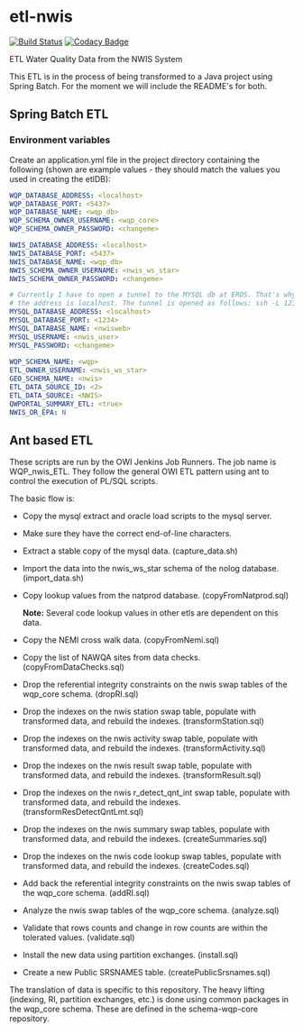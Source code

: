 # etl\-nwis

[![Build Status](https://travis-ci.org/NWQMC/etl-nwis.svg?branch=master)](https://travis-ci.org/NWQMC/etl-nwis)
[![Codacy Badge](https://api.codacy.com/project/badge/Grade/9cfcbdbc3cb64ca5bc2f2b90da8f63d7)](https://www.codacy.com/app/usgs_wma_dev/etl-nwis?utm_source=github.com&amp;utm_medium=referral&amp;utm_content=NWQMC/etl-nwis&amp;utm_campaign=Badge_Grade)

ETL Water Quality Data from the NWIS System

This ETL is in the process of being transformed to a Java project using Spring Batch. For the moment we will include the README's for both.

## Spring Batch ETL

### Environment variables
Create an application.yml file in the project directory containing the following (shown are example values - they should match the values you used in creating the etlDB):

```yaml
WQP_DATABASE_ADDRESS: <localhost>
WQP_DATABASE_PORT: <5437>
WQP_DATABASE_NAME: <wqp_db>
WQP_SCHEMA_OWNER_USERNAME: <wqp_core>
WQP_SCHEMA_OWNER_PASSWORD: <changeme>

NWIS_DATABASE_ADDRESS: <localhost>
NWIS_DATABASE_PORT: <5437>
NWIS_DATABASE_NAME: <wqp_db>
NWIS_SCHEMA_OWNER_USERNAME: <nwis_ws_star>
NWIS_SCHEMA_OWNER_PASSWORD: <changeme>

# Currently I have to open a tunnel to the MYSQL db at EROS. That's why
# the address is localhost. The tunnel is opened as follows: ssh -L 1234:localhost:3306 <actual_database_address
MYSQL_DATABASE_ADDRESS: <localhost>
MYSQL_DATABASE_PORT: <1234>
MYSQL_DATABASE_NAME: <nwisweb>
MYSQL_USERNAME: <nwis_user>
MYSQL_PASSWORD: <changeme>
      
WQP_SCHEMA_NAME: <wqp>
ETL_OWNER_USERNAME: <nwis_ws_star>
GEO_SCHEMA_NAME: <nwis>
ETL_DATA_SOURCE_ID: <2>
ETL_DATA_SOURCE: <NWIS>
QWPORTAL_SUMMARY_ETL: <true>
NWIS_OR_EPA: N

```

## Ant based ETL
These scripts are run by the OWI Jenkins Job Runners. The job name is WQP\_nwis\_ETL. They follow the general OWI ETL pattern using ant to control the execution of PL/SQL scripts.

The basic flow is:

* Copy the mysql extract and oracle load scripts to the mysql server.

* Make sure they have the correct end-of-line characters.

* Extract a stable copy of the mysql data. (capture_data.sh)

* Import the data into the nwis\_ws\_star schema of the nolog database. (import_data.sh)

* Copy lookup values from the natprod database. (copyFromNatprod.sql)

	**Note:** Several code lookup values in other etls are dependent on this data.


* Copy the NEMI cross walk data. (copyFromNemi.sql)

* Copy the list of NAWQA sites from data checks. (copyFromDataChecks.sql)

* Drop the referential integrity constraints on the nwis swap tables of the wqp_core schema. (dropRI.sql)

* Drop the indexes on the nwis station swap table, populate with transformed data, and rebuild the indexes. (transformStation.sql)

* Drop the indexes on the nwis activity swap table, populate with transformed data, and rebuild the indexes. (transformActivity.sql)

* Drop the indexes on the nwis result swap table, populate with transformed data, and rebuild the indexes. (transformResult.sql)

* Drop the indexes on the nwis r\_detect\_qnt\_int swap table, populate with transformed data, and rebuild the indexes. (transformResDetectQntLmt.sql)

* Drop the indexes on the nwis summary swap tables, populate with transformed data, and rebuild the indexes. (createSummaries.sql)

* Drop the indexes on the nwis code lookup swap tables, populate with transformed data, and rebuild the indexes. (createCodes.sql)

* Add back the referential integrity constraints on the nwis swap tables of the wqp_core schema. (addRI.sql)

* Analyze the nwis swap tables of the wqp_core schema. (analyze.sql)

* Validate that rows counts and change in row counts are within the tolerated values. (validate.sql)

* Install the new data using partition exchanges. (install.sql)

* Create a new Public SRSNAMES table. (createPublicSrsnames.sql)

The translation of data is specific to this repository. The heavy lifting (indexing, RI, partition exchanges, etc.) is done using common packages in the wqp_core schema. These are defined in the schema-wqp-core repository.
